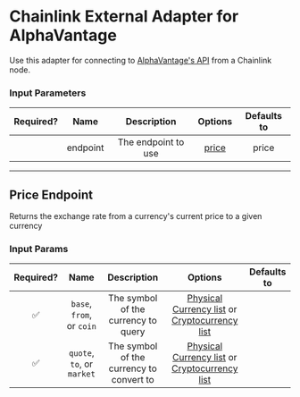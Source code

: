 # Chainlink External Adapter for AlphaVantage

Use this adapter for connecting to [AlphaVantage's API](https://www.alphavantage.co/documentation/) from a Chainlink node.

### Input Parameters

| Required? |   Name   |     Description     |         Options          | Defaults to |
| :-------: | :------: | :-----------------: | :----------------------: | :---------: |
|           | endpoint | The endpoint to use | [price](#Price-Endpoint) |    price    |

---

## Price Endpoint

Returns the exchange rate from a currency's current price to a given currency

### Input Params

| Required? |            Name            |               Description                |                                                                          Options                                                                           | Defaults to |
| :-------: | :------------------------: | :--------------------------------------: | :--------------------------------------------------------------------------------------------------------------------------------------------------------: | :---------: |
|    ✅     | `base`, `from`, or `coin`  |   The symbol of the currency to query    | [Physical Currency list](https://www.alphavantage.co/physical_currency_list/) or [Cryptocurrency list](https://www.alphavantage.co/digital_currency_list/) |             |
|    ✅     | `quote`, `to`, or `market` | The symbol of the currency to convert to | [Physical Currency list](https://www.alphavantage.co/physical_currency_list/) or [Cryptocurrency list](https://www.alphavantage.co/digital_currency_list/) |             |

